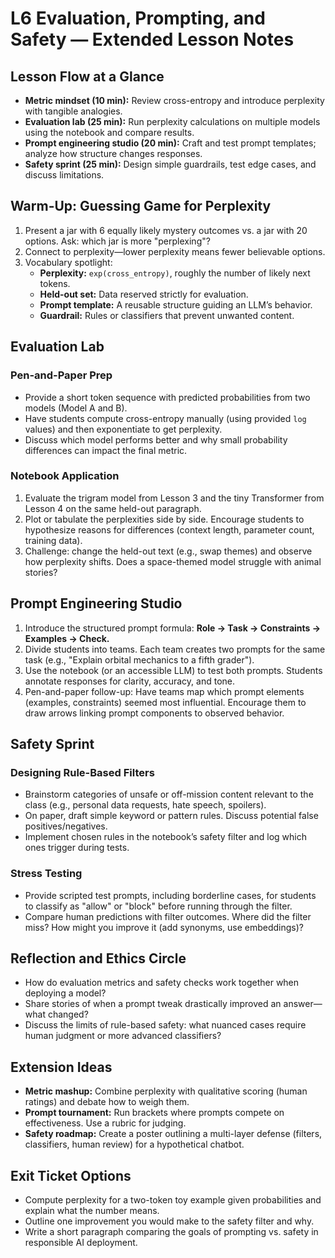 # L6 Evaluation, Prompting, and Safety — Extended Lesson Notes

## Lesson Flow at a Glance
- **Metric mindset (10 min):** Review cross-entropy and introduce perplexity with tangible analogies.
- **Evaluation lab (25 min):** Run perplexity calculations on multiple models using the notebook and compare results.
- **Prompt engineering studio (20 min):** Craft and test prompt templates; analyze how structure changes responses.
- **Safety sprint (25 min):** Design simple guardrails, test edge cases, and discuss limitations.

## Warm-Up: Guessing Game for Perplexity
1. Present a jar with 6 equally likely mystery outcomes vs. a jar with 20 options. Ask: which jar is more "perplexing"?
2. Connect to perplexity—lower perplexity means fewer believable options.
3. Vocabulary spotlight:
   - **Perplexity:** `exp(cross_entropy)`, roughly the number of likely next tokens.
   - **Held-out set:** Data reserved strictly for evaluation.
   - **Prompt template:** A reusable structure guiding an LLM’s behavior.
   - **Guardrail:** Rules or classifiers that prevent unwanted content.

## Evaluation Lab
### Pen-and-Paper Prep
- Provide a short token sequence with predicted probabilities from two models (Model A and B).
- Have students compute cross-entropy manually (using provided `log` values) and then exponentiate to get perplexity.
- Discuss which model performs better and why small probability differences can impact the final metric.

### Notebook Application
1. Evaluate the trigram model from Lesson 3 and the tiny Transformer from Lesson 4 on the same held-out paragraph.
2. Plot or tabulate the perplexities side by side. Encourage students to hypothesize reasons for differences (context length, parameter count, training data).
3. Challenge: change the held-out text (e.g., swap themes) and observe how perplexity shifts. Does a space-themed model struggle with animal stories?

## Prompt Engineering Studio
1. Introduce the structured prompt formula: **Role → Task → Constraints → Examples → Check.**
2. Divide students into teams. Each team creates two prompts for the same task (e.g., "Explain orbital mechanics to a fifth grader").
3. Use the notebook (or an accessible LLM) to test both prompts. Students annotate responses for clarity, accuracy, and tone.
4. Pen-and-paper follow-up: Have teams map which prompt elements (examples, constraints) seemed most influential. Encourage them to draw arrows linking prompt components to observed behavior.

## Safety Sprint
### Designing Rule-Based Filters
- Brainstorm categories of unsafe or off-mission content relevant to the class (e.g., personal data requests, hate speech, spoilers).
- On paper, draft simple keyword or pattern rules. Discuss potential false positives/negatives.
- Implement chosen rules in the notebook’s safety filter and log which ones trigger during tests.

### Stress Testing
- Provide scripted test prompts, including borderline cases, for students to classify as "allow" or "block" before running through the filter.
- Compare human predictions with filter outcomes. Where did the filter miss? How might you improve it (add synonyms, use embeddings)?

## Reflection and Ethics Circle
- How do evaluation metrics and safety checks work together when deploying a model?
- Share stories of when a prompt tweak drastically improved an answer—what changed?
- Discuss the limits of rule-based safety: what nuanced cases require human judgment or more advanced classifiers?

## Extension Ideas
- **Metric mashup:** Combine perplexity with qualitative scoring (human ratings) and debate how to weigh them.
- **Prompt tournament:** Run brackets where prompts compete on effectiveness. Use a rubric for judging.
- **Safety roadmap:** Create a poster outlining a multi-layer defense (filters, classifiers, human review) for a hypothetical chatbot.

## Exit Ticket Options
- Compute perplexity for a two-token toy example given probabilities and explain what the number means.
- Outline one improvement you would make to the safety filter and why.
- Write a short paragraph comparing the goals of prompting vs. safety in responsible AI deployment.
